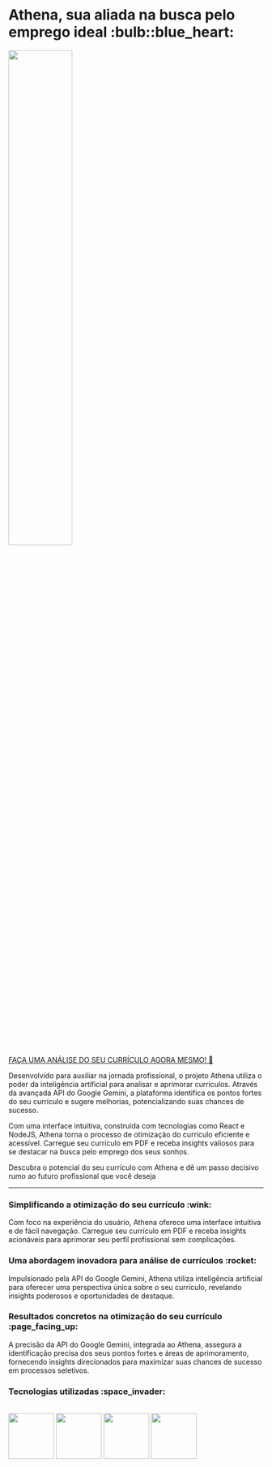 <h1> Athena, sua aliada na busca pelo emprego ideal :bulb::blue_heart:</h1>

<image src="https://github.com/RickkCastro/Athena-Analysis/assets/75331070/dfdd2e9d-eb79-491f-8969-6f1a057ff6db" width="50%"/>
<br></br>

<a href='https://github.com/matiassingers/awesome-readme](https://rickkcastro-athena-analysis.vercel.app'>FAÇA UMA ANÁLISE DO SEU CURRÍCULO AGORA MESMO! 🤖</a>

Desenvolvido para auxiliar na jornada profissional, o projeto Athena utiliza o poder da inteligência artificial para analisar e aprimorar currículos. Através da avançada API do Google Gemini, a plataforma identifica os pontos fortes do seu currículo e sugere melhorias, potencializando suas chances de sucesso. </br>

Com uma interface intuitiva, construída com tecnologias como React e NodeJS, Athena torna o processo de otimização do currículo eficiente e acessível. Carregue seu currículo em PDF e receba insights valiosos para se destacar na busca pelo emprego dos seus sonhos. </br>

Descubra o potencial do seu currículo com Athena e dê um passo decisivo rumo ao futuro profissional que você deseja </br> <hr>

<h3>Simplificando a otimização do seu currículo :wink:</h3>

Com foco na experiência do usuário, Athena oferece uma interface intuitiva e de fácil navegação. Carregue seu currículo em PDF e receba insights acionáveis para aprimorar seu perfil profissional sem complicações. </br>

<h3>Uma abordagem inovadora para análise de currículos :rocket:</h3>

Impulsionado pela API do Google Gemini, Athena utiliza inteligência artificial para oferecer uma perspectiva única sobre o seu currículo, revelando insights poderosos e oportunidades de destaque. </br>

<h3>Resultados concretos na otimização do seu currículo :page_facing_up:</h3>

A precisão da API do Google Gemini, integrada ao Athena, assegura a identificação precisa dos seus pontos fortes e áreas de aprimoramento, fornecendo insights direcionados para maximizar suas chances de sucesso em processos seletivos. </br>

<h3>Tecnologias utilizadas :space_invader:</h3>

<div style="display: inline_block"><br>
  <img src="https://cdn.jsdelivr.net/gh/devicons/devicon@latest/icons/react/react-original-wordmark.svg" width="90"/>    
  <img src="https://cdn.jsdelivr.net/gh/devicons/devicon@latest/icons/nodejs/nodejs-plain-wordmark.svg" width="90"/>
  <img src="https://cdn.jsdelivr.net/gh/devicons/devicon@latest/icons/vitejs/vitejs-original.svg" width="90"/>
  <img src="https://upload.wikimedia.org/wikipedia/commons/thumb/8/8a/Google_Gemini_logo.svg/1024px-Google_Gemini_logo.svg.png" width="90"/>
</div>
